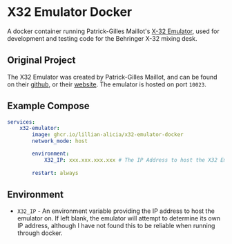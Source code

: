 # X32 Emulator Docker
A docker container running Patrick-Gilles Maillot's [X-32 Emulator](https://github.com/pmaillot/X32-Behringer), used for development and testing code for the Behringer X-32 mixing desk.

## Original Project
The X32 Emulator was created by Patrick-Gilles Maillot, and can be found on their [github](https://github.com/pmaillot/X32-Behringer), or their [website](https://sites.google.com/site/patrickmaillot/x32). The emulator is hosted on port `10023`.

## Example Compose
``` yaml
services:
    x32-emulator:
        image: ghcr.io/lillian-alicia/x32-emulator-docker
        network_mode: host

        environment:
            X32_IP: xxx.xxx.xxx.xxx # The IP Address to host the X32 Emulator on.
        
        restart: always
```

## Environment
- `X32_IP` - An environment variable providing the IP address to host the emulator on. If left blank, the emulator will attempt to determine its own IP address, although I have not found this to be reliable when running through docker.

